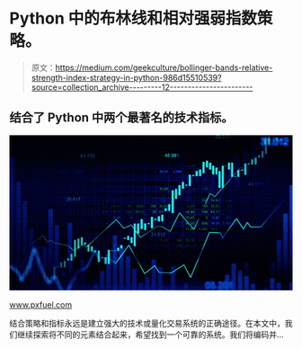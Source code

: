 # Python 中的布林线和相对强弱指数策略。

> 原文：<https://medium.com/geekculture/bollinger-bands-relative-strength-index-strategy-in-python-986d15510539?source=collection_archive---------12----------------------->

## 结合了 Python 中两个最著名的技术指标。

![](img/7219264366273869dd1fc19458562211.png)

www.pxfuel.com

结合策略和指标永远是建立强大的技术或量化交易系统的正确途径。在本文中，我们继续探索将不同的元素结合起来，希望找到一个可靠的系统。我们将编码并…